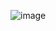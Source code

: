 ![image](https://github.com/shruti3032/Learning/assets/78202217/e81e7515-1bf3-4100-80d7-8c2221534e86)
